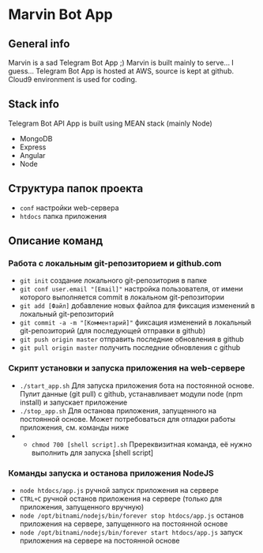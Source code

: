 # Marvin Bot App

## General info
Marvin is a sad Telegram Bot App ;)
Marvin is built mainly to serve... I guess...
Telegram Bot App is hosted at AWS, source is kept at github. Cloud9 environment is used for coding.

## Stack info
Telegram Bot API App is built using MEAN stack (mainly Node)
* MongoDB
* Express
* Angular
* Node

## Структура папок проекта
* `conf` настройки web-сервера
* `htdocs` папка приложения

## Описание команд
### Работа с локальным git-репозиторием и github.com
* `git init` создание локального git-репозитория в папке
* `git conf user.email "[Email]"` настройка пользователя, от имени которого выполняется commit в локальном git-репозитории
* `git add [Файл]` добавление новых файлоа для фиксация изменений в локальный git-репозиторий 
* `git commit -a -m "[Комментарий]"` фиксация изменений в локальный git-репозиторий (для последующей отправки в github)
* `git push origin master` отправить последние обновления в github
* `git pull origin master` получить последние обновления с github

### Скрипт установки и запуска приложения на web-сервере
* `./start_app.sh` Для запуска приложения бота на постоянной основе. Пулит данные (git pull) с github, устанавливает модули node (npm install) и запускает приложение
* `./stop_app.sh` Для останова приложения, запущенного на постоянной основе. Может потребоваться для отладки работы приложения, см. команды ниже
* * `chmod 700 [shell script].sh` Пререквизитная команда, её нужно выполнить для запуска [shell script]

### Команды запуска и останова приложения NodeJS
* `node htdocs/app.js` ручной запуск приложения на сервере
* `CTRL+C` ручной останов приложения на сервере (только для приложения, запущенного вручную)
* `node /opt/bitnami/nodejs/bin/forever stop htdocs/app.js` останов приложения на сервере, запущенного на постоянной основе
* `node /opt/bitnami/nodejs/bin/forever start htdocs/app.js` запуск приложения на сервере на постоянной основе
